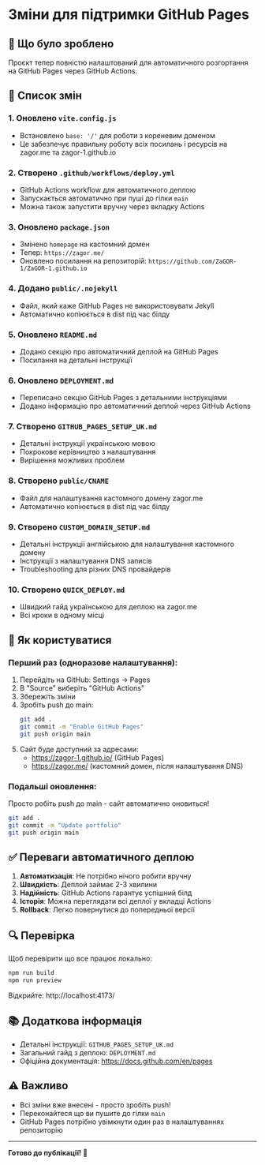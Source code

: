 # Зміни для підтримки GitHub Pages

## 🎯 Що було зроблено

Проєкт тепер повністю налаштований для автоматичного розгортання на GitHub Pages через GitHub Actions.

## 📝 Список змін

### 1. Оновлено `vite.config.js`
- Встановлено `base: '/'` для роботи з кореневим доменом
- Це забезпечує правильну роботу всіх посилань і ресурсів на zagor.me та zagor-1.github.io

### 2. Створено `.github/workflows/deploy.yml`
- GitHub Actions workflow для автоматичного деплою
- Запускається автоматично при пуші до гілки `main`
- Можна також запустити вручну через вкладку Actions

### 3. Оновлено `package.json`
- Змінено `homepage` на кастомний домен
- Тепер: `https://zagor.me/`
- Оновлено посилання на репозиторій: `https://github.com/ZaGOR-1/ZaGOR-1.github.io`

### 4. Додано `public/.nojekyll`
- Файл, який каже GitHub Pages не використовувати Jekyll
- Автоматично копіюється в dist під час білду

### 5. Оновлено `README.md`
- Додано секцію про автоматичний деплой на GitHub Pages
- Посилання на детальні інструкції

### 6. Оновлено `DEPLOYMENT.md`
- Переписано секцію GitHub Pages з детальними інструкціями
- Додано інформацію про автоматичний деплой через GitHub Actions

### 7. Створено `GITHUB_PAGES_SETUP_UK.md`
- Детальні інструкції українською мовою
- Покрокове керівництво з налаштування
- Вирішення можливих проблем

### 8. Створено `public/CNAME`
- Файл для налаштування кастомного домену zagor.me
- Автоматично копіюється в dist під час білду

### 9. Створено `CUSTOM_DOMAIN_SETUP.md`
- Детальні інструкції англійською для налаштування кастомного домену
- Інструкції з налаштування DNS записів
- Troubleshooting для різних DNS провайдерів

### 10. Створено `QUICK_DEPLOY.md`
- Швидкий гайд українською для деплою на zagor.me
- Всі кроки в одному місці

## 🚀 Як користуватися

### Перший раз (одноразове налаштування):

1. Перейдіть на GitHub: Settings → Pages
2. В "Source" виберіть "GitHub Actions"
3. Збережіть зміни
4. Зробіть push до main:
   ```bash
   git add .
   git commit -m "Enable GitHub Pages"
   git push origin main
   ```
5. Сайт буде доступний за адресами:
   - https://zagor-1.github.io/ (GitHub Pages)
   - https://zagor.me/ (кастомний домен, після налаштування DNS)

### Подальші оновлення:

Просто робіть push до main - сайт автоматично оновиться!

```bash
git add .
git commit -m "Update portfolio"
git push origin main
```

## ✅ Переваги автоматичного деплою

1. **Автоматизація**: Не потрібно нічого робити вручну
2. **Швидкість**: Деплой займає 2-3 хвилини
3. **Надійність**: GitHub Actions гарантує успішний білд
4. **Історія**: Можна переглядати всі деплої у вкладці Actions
5. **Rollback**: Легко повернутися до попередньої версії

## 🔍 Перевірка

Щоб перевірити що все працює локально:

```bash
npm run build
npm run preview
```

Відкрийте: http://localhost:4173/

## 📚 Додаткова інформація

- Детальні інструкції: `GITHUB_PAGES_SETUP_UK.md`
- Загальний гайд з деплою: `DEPLOYMENT.md`
- Офіційна документація: https://docs.github.com/en/pages

## ⚠️ Важливо

- Всі зміни вже внесені - просто зробіть push!
- Переконайтеся що ви пушите до гілки `main`
- GitHub Pages потрібно увімкнути один раз в налаштуваннях репозиторію

---

**Готово до публікації! 🎉**
